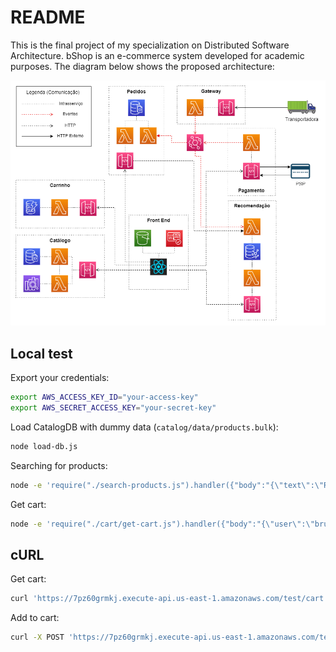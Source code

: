 # README
This is the final project of my specialization on Distributed Software Architecture.
bShop is an e-commerce system developed for academic purposes. The diagram below shows the proposed architecture:

![architecture](./architecture.png)

## Local test
Export your credentials:
```bash
export AWS_ACCESS_KEY_ID="your-access-key"
export AWS_SECRET_ACCESS_KEY="your-secret-key"
```

Load CatalogDB with dummy data (`catalog/data/products.bulk`):
```bash
node load-db.js
```

Searching for products:
```bash
node -e 'require("./search-products.js").handler({"body":"{\"text\":\"RGB water asdf Intel\"}"})'
```

Get cart:
```bash
node -e 'require("./cart/get-cart.js").handler({"body":"{\"user\":\"bruna@gmail.com\"}"})'
```

## cURL
Get cart:
```bash
curl 'https://7pz60grmkj.execute-api.us-east-1.amazonaws.com/test/cart' -H 'Authorization: <ID_TOKEN>'
```

Add to cart:
```bash
curl -X POST 'https://7pz60grmkj.execute-api.us-east-1.amazonaws.com/test/cart' -d '{"product":{"id":"2","name":"another name","description":"another description","image_url":"another url","price":124}}' -H 'Content-type: application/json' -H 'Authorization: <ID_TOKEN>'
```